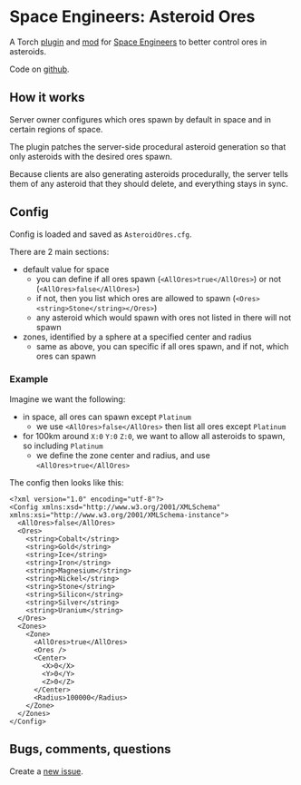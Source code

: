 # Space Engineers: Asteroid Ores

A Torch [plugin][plugin] and [mod][mod] for [Space Engineers][game] to better
control ores in asteroids.

Code on [github][github].

[game]: https://www.spaceengineersgame.com/
[plugin]: https://torchapi.com/plugins/view/23f5bd00-e6bd-430c-960e-b66d34c05060
[github]: https://github.com/StalkR/Space-Engineers-Asteroid-Ores
[mod]: https://steamcommunity.com/workshop/filedetails/?id=3037359638

## How it works

Server owner configures which ores spawn by default in space and in certain
regions of space.

The plugin patches the server-side procedural asteroid generation so that only
asteroids with the desired ores spawn.

Because clients are also generating asteroids procedurally, the server tells
them of any asteroid that they should delete, and everything stays in sync.

## Config

Config is loaded and saved as `AsteroidOres.cfg`.

There are 2 main sections:
- default value for space
  - you can define if all ores spawn (`<AllOres>true</AllOres>`) or not
    (`<AllOres>false</AllOres>`)
  - if not, then you list which ores are allowed to spawn
    (`<Ores><string>Stone</string></Ores>`)
  - any asteroid which would spawn with ores not listed in there will not
    spawn
- zones, identified by a sphere at a specified center and radius
  - same as above, you can specific if all ores spawn, and if not, which ores
    can spawn

### Example

Imagine we want the following:
- in space, all ores can spawn except `Platinum`
  - we use `<AllOres>false</AllOres>` then list all ores except `Platinum`
- for 100km around `X:0` `Y:0` `Z:0`, we want to allow all asteroids to spawn,
  so including `Platinum`
  - we define the zone center and radius, and use `<AllOres>true</AllOres>`

The config then looks like this:

```
<?xml version="1.0" encoding="utf-8"?>
<Config xmlns:xsd="http://www.w3.org/2001/XMLSchema" xmlns:xsi="http://www.w3.org/2001/XMLSchema-instance">
  <AllOres>false</AllOres>
  <Ores>
    <string>Cobalt</string>
    <string>Gold</string>
    <string>Ice</string>
    <string>Iron</string>
    <string>Magnesium</string>
    <string>Nickel</string>
    <string>Stone</string>
    <string>Silicon</string>
    <string>Silver</string>
    <string>Uranium</string>
  </Ores>
  <Zones>
    <Zone>
      <AllOres>true</AllOres>
      <Ores />
      <Center>
        <X>0</X>
        <Y>0</Y>
        <Z>0</Z>
      </Center>
      <Radius>100000</Radius>
    </Zone>
  </Zones>
</Config>
```

## Bugs, comments, questions

Create a [new issue][issue].

[issue]: https://github.com/StalkR/Space-Engineers-Asteroid-Ores/issues/new
